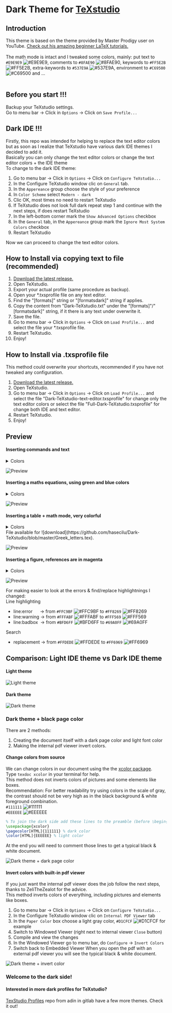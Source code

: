 # Dark Theme for [TeXstudio](https://texstudio.org/)

## Introduction
This theme is based on the theme provided by Master Prodigy user on YouTube. [Check out his amazing beginner LaTeX tutorials.](https://www.youtube.com/watch?v=TWRP_94eock&list=PLknjcpwMhvSgauKyhScPiQGW9H4V0EKj5)<br/><br/>
The math mode is intact and I tweaked some colors, mainly: put text to `#E9E9E9` ![#E9E9E9](https://via.placeholder.com/15/E9E9E9/000000?text=+), comments to  `#8FAE90` ![#8FAE90](https://via.placeholder.com/15/8FAE90/000000?text=+), keywords to `#FF5E2B` ![#FF5E2B](https://via.placeholder.com/15/FF5E2B/000000?text=+), extra-keywords to `#537E9A` ![#537E9A](https://via.placeholder.com/15/537E9A/000000?text=+), environment to `#C69500` ![#C69500](https://via.placeholder.com/15/C69500/000000?text=+) and ...<br/><br/>

## Before you start !!! 
Backup your TeXstudio settings.  
Go to menu bar -> Click in `Options`  -> Click on `Save Profile...`


## Dark IDE !!! 
Firstly, this repo was intended for helping to replace the text editor colors but as soon as I realize that TeXstudio have various dark IDE themes I decided to add it.<br/>
Basically you can only change the text editor colors or change the text editor colors + the IDE theme<br/>
To change to the dark IDE theme:
1. Go to menu bar -> Click in `Options`  -> Click on `Configure TeXstudio...`
2. In the Configure TeXstudio window clic on `General` tab.
3. In the `Appereance` group choose the style of your preference
4. In `Color Scheme` select `Modern - dark`
5. Clic OK, most times no need to restart TeXstudio
6. If TeXstudio does not look full dark repeat step 1 and continue with the next steps, if does restart TeXstudio
7. In the left-bottom corner mark the `Show Advanced Options` checkbox
8. In the `General` tab, in the `Appereance` group mark the `Ignore Most System Colors` checkbox
9. Restart TeXstudio

Now we can proceed to change the text editor colors.


## How to Install via copying text to file (recommended)

1. [Download the latest release.](https://github.com/hasecilu/Dark-TeXstudio/archive/master.zip)
2. Open TeXstudio.
3. Export your actual profile (same procedure as backup).
4. Open your *.txsprofile file on any text editor.
5. Find the "[formats]" string or "[formatsdark]" string if applies.
6. Copy the content from "Dark-TeXstudio.txt" under the "[formats]"/"[formatsdark]" string, if it there is any text under overwrite it.
7. Save the file.
8. Go to menu bar -> Click in `Options`  -> Click on `Load Profile...` and select the file your *.txsprofile file.
9. Restart TeXstudio.
10. Enjoy!

## How to Install via .txsprofile file

This method could overwrite your shortcuts, recommended if you have not tweaked any configuration.

1. [Download the latest release.](https://github.com/hasecilu/Dark-TeXstudio/archive/master.zip)
2. Open TeXstudio.
3. Go to menu bar -> Click in `Options`  -> Click on `Load Profile...` and select the file "Dark-TeXstudio-text-editor.txsprofile" for change only the text editor colors or select the file "Full-Dark-TeXstudio.txsprofile" for change both IDE and text editor.
4. Restart TeXstudio.
5. Enjoy!

## Preview

#### Inserting commands and text
<details>
<summary>Colors</summary>

- background `#131313` ![#131313](https://via.placeholder.com/15/131313/000000?text=+)<br/>
- keyword `#FF5E2B` ![#FF5E2B](https://via.placeholder.com/15/FF5E2B/000000?text=+)<br/>
- structure `#00AAFF` ![#00AAFF](https://via.placeholder.com/15/00AAFF/000000?text=+)<br/>
- comment `#8FAE90` ![#8FAE90](https://via.placeholder.com/15/8FAE90/000000?text=+)<br/>
- text `#E9E9E9` ![#E9E9E9](https://via.placeholder.com/15/E9E9E9/000000?text=+)<br/>

</details>

![Preview](https://raw.github.com/hasecilu/Dark-TeXstudio/master/images/v1.1/Keywords_and_text.png)

#### Inserting a maths equations, using green and blue colors
<details>
<summary>Colors</summary>
  
- background `#131313` ![#131313](https://via.placeholder.com/15/131313/000000?text=+)<br/>
- keyword `#FF5E2B` ![#FF5E2B](https://via.placeholder.com/15/FF5E2B/000000?text=+)<br/>
- extra-keyword `#537E9A` ![#537E9A](https://via.placeholder.com/15/537E9A/000000?text=+)<br/>
- environment `#C69500` ![#C69500](https://via.placeholder.com/15/C69500/000000?text=+)<br/>
- structure `#00AAFF` ![#00AAFF](https://via.placeholder.com/15/00AAFF/000000?text=+)<br/>
- comment `#8FAE90` ![#8FAE90](https://via.placeholder.com/15/8FAE90/000000?text=+)<br/>
- math-delimiter `#399900` ![#399900](https://via.placeholder.com/15/399900/000000?text=+)<br/>
- math-keyword `#268BD2` ![#268BD2](https://via.placeholder.com/15/268BD2/000000?text=+)<br/>
- number `#33C7BB` ![#33C7BB](https://via.placeholder.com/15/33C7BB/000000?text=+)<br/>
- align-ampersand `#DC322F` ![#DC322F](https://via.placeholder.com/15/DC322F/000000?text=+)<br/>
- text `#E9E9E9` ![#E9E9E9](https://via.placeholder.com/15/E9E9E9/000000?text=+)<br/>
</details>

![Preview](https://raw.github.com/hasecilu/Dark-TeXstudio/master/images/v1.1/Math_mode.png)

#### Inserting a table + math mode, very colorful
<details>
<summary>Colors</summary>
  
- background `#131313` ![#131313](https://via.placeholder.com/15/131313/000000?text=+)<br/>
- keyword `#FF5E2B` ![#FF5E2B](https://via.placeholder.com/15/FF5E2B/000000?text=+)<br/>
- extra-keyword `#537E9A` ![#537E9A](https://via.placeholder.com/15/537E9A/000000?text=+)<br/>
- environment `#C69500` ![#C69500](https://via.placeholder.com/15/C69500/000000?text=+)<br/>
- structure `#00AAFF` ![#00AAFF](https://via.placeholder.com/15/00AAFF/000000?text=+)<br/>
- comment `#8FAE90` ![#8FAE90](https://via.placeholder.com/15/8FAE90/000000?text=+)<br/>
- math-delimiter `#399900` ![#399900](https://via.placeholder.com/15/399900/000000?text=+)<br/>
- math-keyword `#268BD2` ![#268BD2](https://via.placeholder.com/15/268BD2/000000?text=+)<br/>
- number `#33C7BB` ![#33C7BB](https://via.placeholder.com/15/33C7BB/000000?text=+)<br/>
- align-ampersand `#DC322F` ![#DC322F](https://via.placeholder.com/15/DC322F/000000?text=+)<br/>
- text `#E9E9E9` ![#E9E9E9](https://via.placeholder.com/15/E9E9E9/000000?text=+)<br/>
</details>
File available for ![download](https://github.com/hasecilu/Dark-TeXstudio/blob/master/Greek_letters.tex). <br/>

![Preview](https://raw.github.com/hasecilu/Dark-TeXstudio/master/images/v1.1/Table.png)

#### Inserting a figure, references are in magenta
<details>
<summary>Colors</summary>
  
- background `#131313` ![#131313](https://via.placeholder.com/15/131313/000000?text=+)<br/>
- keyword `#FF5E2B` ![#FF5E2B](https://via.placeholder.com/15/FF5E2B/000000?text=+)<br/>
- extra-keyword `#537E9A` ![#537E9A](https://via.placeholder.com/15/537E9A/000000?text=+)<br/>
- environment `#C69500` ![#C69500](https://via.placeholder.com/15/C69500/000000?text=+)<br/>
- structure `#00AAFF` ![#00AAFF](https://via.placeholder.com/15/00AAFF/000000?text=+)<br/>
- referencePresent `#D70170` ![#D70170](https://via.placeholder.com/15/D70170/000000?text=+)<br/>
- referenceMissing `#FF859E` ![#FF859E](https://via.placeholder.com/15/FF859E/000000?text=+)<br/>
- referenceMultiple `#734967` ![#734967](https://via.placeholder.com/15/734967/000000?text=+)<br/>
- text `#E9E9E9` ![#E9E9E9](https://via.placeholder.com/15/E9E9E9/000000?text=+)<br/>
</details>

![Preview](https://raw.github.com/hasecilu/Dark-TeXstudio/master/images/v1.1/References.png)

For making easier to look at the errors & find/replace highlightnings I changed:<br/>
Line highlighting<br/>
- line:error   &nbsp;&nbsp;&nbsp;&nbsp;&nbsp;-> from `#FFC9BF` ![#FFC9BF](https://via.placeholder.com/15/FFC9BF/000000?text=+) to `#FF8269` ![#FF8269](https://via.placeholder.com/15/FF8269/000000?text=+)
- line:warning -> from `#FFFABF` ![#FFFABF](https://via.placeholder.com/15/FFFABF/000000?text=+) to `#FFF569` ![#FFF569](https://via.placeholder.com/15/FFF569/000000?text=+)
- line:badbox  &nbsp;-> from `#BFD6FF` ![#BFD6FF](https://via.placeholder.com/15/BFD6FF/000000?text=+) to `#69A0FF` ![#69A0FF](https://via.placeholder.com/15/69A0FF/000000?text=+)<br/>

Search<br/>
- replacement  -> from `#FFDEDE` ![#FFDEDE](https://via.placeholder.com/15/FFDEDE/000000?text=+) to `#FF6969` ![#FF6969](https://via.placeholder.com/15/FF6969/000000?text=+)<br/>

## Comparison: Light IDE theme vs Dark IDE theme

#### Light theme
![Light theme](https://raw.github.com/hasecilu/Dark-TeXstudio/master/images/Light.png)
#### Dark theme
![Dark theme](https://raw.github.com/hasecilu/Dark-TeXstudio/master/images/Dark.png)

### Dark theme + black page color
There are 2 methods: 
1. Creating the document itself with a dark page color and light font color
2. Making the internal pdf viewer invert colors.
#### Change colors from source
We can change colors in our document using the the [xcolor package](https://www.ctan.org/pkg/xcolor).<br/>
Type `texdoc xcolor` in your terminal for help.<br/>
This method does not inverts colors of pictures and some elements like boxes.<br/>
Recommendation: For better readability try using colors in the scale of gray, the contrast should not be very high as in the black background & white foreground combination.<br/>
`#111111` ![#111111](https://via.placeholder.com/15/111111/000000?text=+)<br/>
`#EEEEEE` ![#EEEEEE](https://via.placeholder.com/15/EEEEEE/000000?text=+)<br/>
```latex
% To join the dark side add these lines to the preamble (before \begin{document})
\usepackage{xcolor}
\pagecolor[HTML]{111111} % dark color
\color[HTML]{EEEEEE} % light color
```
At the end you will need to comment those lines to get a typical black & white document.

![Dark theme + dark page color](https://raw.github.com/hasecilu/Dark-TeXstudio/master/images/Full_Dark2.png)

#### Invert colors with built-in pdf viewer
<!--- Recommendation by ZeliTheZealot --->
If you just want the internal pdf viewer does the job follow the next steps, thanks to ZeliTheZealot for the advice.<br/>
This method inverts colors of everything, including pictures and elements like boxes.
1. Go to menu bar -> Click in `Options`  -> Click on `Configure TeXstudio...`
2. In the Configure TeXstudio window clic on `Internal PDF Viewer` tab
3. In the `Paper Color` box choose a light gray color, `#D1CFCF` ![#D1CFCF](https://via.placeholder.com/15/D1CFCF/000000?text=+) for example
4. Switch to Windowed Viewer (right next to internal viewer `Close` button)
5. Compile and view the changes
6. In the Windowed Viewer go to menu bar, do `Configure` -> `Invert Colors`
7. Switch back to Embedded Viewer
When you open the pdf with an external pdf viewer you will see the typical black & white document.

![Dark theme + invert color](https://raw.github.com/hasecilu/Dark-TeXstudio/master/images/Full_Dark3.png)

### Welcome to the dark side!

#### Interested in more dark profiles for TeXstudio?

[TexStudio Profiles](https://gitlab.com/adin/texstudio-profiles) repo from adin in gitlab have a few more themes. Check it out!
